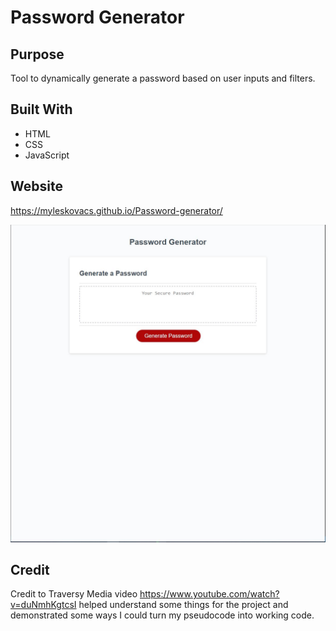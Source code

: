# Password Generator

## Purpose
Tool to dynamically generate a password based on user inputs and filters.

## Built With
* HTML
* CSS
* JavaScript

## Website
 https://myleskovacs.github.io/Password-generator/

![ScreenShot](./Develop/Images/liveSite.JPG)


## Credit
Credit to Traversy Media video https://www.youtube.com/watch?v=duNmhKgtcsI helped understand some things for the project and demonstrated some ways I could turn my pseudocode into working code.